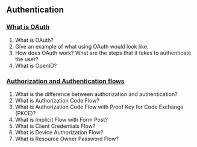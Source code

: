 ## Authentication

### [What is OAuth](https://www.csoonline.com/article/3216404/what-is-oauth-how-the-open-authorization-framework-works.html)

1. What is OAuth?
1. Give an example of what using OAuth would look like.
1. How does OAuth work? What are the steps that it takes to authenticate the user?
1. What is OpenID?

### [Authorization and Authentication flows](https://auth0.com/docs/flows)

1. What is the difference between authorization and authentication?
1. What is Authorization Code Flow?
1. What is Authorization Code Flow with Proof Key for Code Exchange (PKCE)?
1. What is Implicit Flow with Form Post?
1. What is Client Credentials Flow?
1. What is Device Authorization Flow?
1. What is Resource Owner Password Flow?
